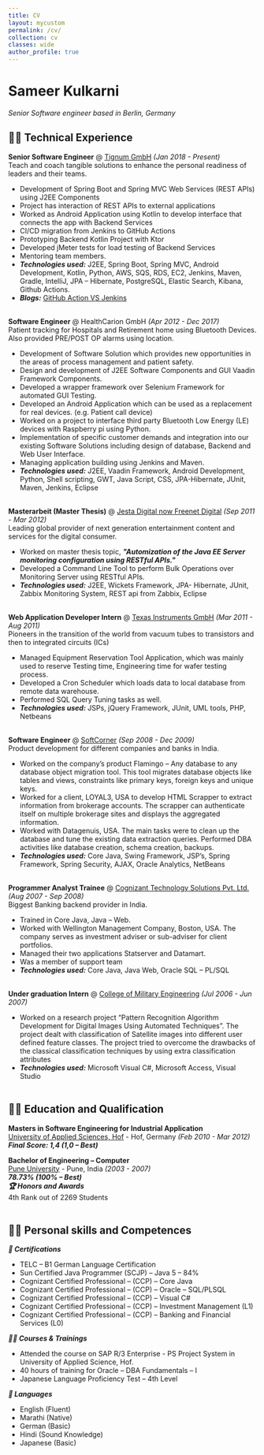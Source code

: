 ```yaml
---
title: CV
layout: mycustom
permalink: /cv/
collection: cv
classes: wide
author_profile: true
---
```


# Sameer Kulkarni

_Senior Software engineer based in Berlin, Germany_ <br>

## 👨‍💻 Technical Experience

**Senior Software Engineer** @ [Tignum GmbH](https://tignum.com/) _(Jan 2018 - Present)_ <br>
Teach and coach tangible solutions to enhance the personal readiness of leaders and their teams.
 - Development of Spring Boot and Spring MVC Web Services (REST APIs) using J2EE Components
 - Project has interaction of REST APIs to external applications
 - Worked as Android Application using Kotlin to develop interface that connects the app with Backend Services
 - CI/CD migration from Jenkins to GitHub Actions 
 - Prototyping Backend Kotlin Project with Ktor 
 - Developed jMeter tests for load testing of Backend Services
 - Mentoring team members.
 - **_Technologies used:_** J2EE, Spring Boot, Spring MVC, Android Development, Kotlin, Python, AWS, SQS, RDS, EC2, Jenkins, Maven, Gradle, IntelliJ, JPA – Hibernate, PostgreSQL, Elastic Search, Kibana, Github Actions.
 - **_Blogs:_** [GitHub Action VS Jenkins](https://engineering.tignum.com/2021/06/30/gha-vs-jenkins/)
<br><br>

**Software Engineer** @ HealthCarion GmbH _(Apr 2012 - Dec 2017)_ <br>
Patient tracking for Hospitals and Retirement home using Bluetooth Devices. Also provided PRE/POST OP alarms using location.
  - Development of Software Solution which provides new opportunities in the areas of process management and patient safety.
  - Design and development of J2EE Software Components and GUI Vaadin Framework Components.
  - Developed a wrapper framework over Selenium Framework for automated GUI Testing.
  - Developed an Android Application which can be used as a replacement for real devices. (e.g. Patient call device)
  - Worked on a project to interface third party Bluetooth Low Energy (LE) devices with Raspberry pi using Python.
  - Implementation of specific customer demands and integration into our existing Software Solutions including design of database, Backend and Web User Interface.
  - Managing application building using Jenkins and Maven.  
  - **_Technologies used:_** J2EE, Vaadin Framework, Android Development, Python, Shell scripting, GWT, Java Script, CSS, JPA-Hibernate, JUnit, Maven, Jenkins, Eclipse
<br><br>

**Masterarbeit (Master Thesis)** @ [Jesta Digital now Freenet Digital](https://www.freenet-digital.de/) _(Sep 2011 - Mar 2012)_ <br>
 Leading global provider of next generation entertainment content and services for the digital consumer.
  - Worked on master thesis topic, ***"Automization of the Java EE Server monitoring configuration using RESTful APIs."***
  - Developed a Command Line Tool to perform Bulk Operations over Monitoring Server using RESTful APIs.
  - **_Technologies used:_** J2EE, Wickets Framework, JPA- Hibernate, JUnit, Zabbix Monitoring System, REST api from Zabbix, Eclipse
<br><br>

**Web Application Developer Intern** @ [Texas Instruments GmbH](https://www.ti.com/de-de/homepage.html) _(Mar 2011 - Aug 2011)_ <br>
Pioneers in the transition of the world from vacuum tubes to transistors and then to integrated circuits (ICs)
  - Managed Equipment Reservation Tool Application, which was mainly used to reserve Testing time, Engineering time for wafer testing process.
  - Developed a Cron Scheduler which loads data to local database from remote data warehouse. 
  - Performed SQL Query Tuning tasks as well.
  - **_Technologies used:_** JSPs, jQuery Framework, JUnit, UML tools, PHP, Netbeans
  <br><br>

**Software Engineer** @ [SoftCorner](http://www.soft-corner.com/) _(Sep 2008 - Dec 2009)_ <br>
Product development for different companies and banks in India.
  - Worked on the company’s product Flamingo – Any database to any database object migration tool. This tool migrates database objects like tables and views, constraints like primary keys, foreign keys and unique keys.  
  - Worked for a client, LOYAL3, USA to develop HTML Scrapper to extract information from brokerage accounts. The scrapper can authenticate itself on multiple brokerage sites and displays the aggregated information.
  - Worked with Datagenuis, USA. The main tasks were to clean up the database and tune the existing data extraction queries. Performed DBA activities like database creation, schema creation, backups.
  - **_Technologies used:_** Core Java, Swing Framework, JSP’s, Spring Framework, Spring Security, AJAX, Oracle Analytics, NetBeans
    <br><br>

**Programmer Analyst Trainee** @ [Cognizant Technology Solutions Pvt. Ltd.](hhttps://www.cognizant.com/) _(Aug 2007 - Sep 2008)_ <br>
Biggest Banking backend provider in India.
  - Trained in Core Java, Java – Web.
  - Worked with Wellington Management Company, Boston, USA. The company serves as investment adviser or sub-adviser for client portfolios.
  - Managed their two applications Statserver and Datamart.
  - Was a member of support team
  - **_Technologies used:_** Core Java, Java Web, Oracle SQL – PL/SQL
    <br><br>

**Under graduation Intern** @ [College of Military Engineering](https://indianarmy.nic.in/Site/FormTemplete/frmTempSimple.aspx?MnId=vzvAuxIkc89HbtNyTMdpsw==&ParentID=7gpYOzkpRhefS2kxF6XTOw==&flag=8CKP966uzg96kLov0aWdfQ==) _(Jul 2006 - Jun 2007)_ <br>

  -  Worked on a research project “Pattern Recognition Algorithm Development for Digital Images Using Automated Techniques”. The project dealt with classification of Satellite images into different user defined feature classes. The project tried to overcome the drawbacks of the classical classification techniques by using extra classification attributes
  - **_Technologies used:_** Microsoft Visual C#, Microsoft Access, Visual Studio<br><br>

## 🧑‍🎓 Education and Qualification
**Masters in Software Engineering for Industrial Application** <br>
[University of Applied Sciences, Hof](https://www.hof-university.com/) - Hof, Germany _(Feb 2010 - Mar 2012)_ <br>
***Final Score: 1,4 (1,0 – Best)***
<br>

**Bachelor of Engineering – Computer** <br>
[Pune University](http://www.unipune.ac.in/) - Pune, India _(2003 - 2007)_ <br>
***78.73% (100% – Best)***<br>
***🏆 Honors and Awards***<br>
4th Rank out of 2269 Students
<br><br>

## 👨‍🎨 Personal skills and Competences
***📜 Certifications***
  - TELC – B1 German Language Certification
  - Sun Certified Java Programmer (SCJP) – Java 5 – 84%
  - Cognizant Certified Professional – (CCP) – Core Java
  - Cognizant Certified Professional – (CCP) – Oracle – SQL/PLSQL
  - Cognizant Certified Professional – (CCP) – Visual C#
  - Cognizant Certified Professional – (CCP) – Investment Management (L1)
  - Cognizant Certified Professional – (CCP) – Banking and Financial Services (L0) <br>

***👨‍🏫 Courses & Trainings***
  - Attended the course on SAP R/3 Enterprise - PS Project System in University of Applied Science, Hof.
  - 40 hours of training for Oracle – DBA Fundamentals – I
  - Japanese Language Proficiency Test – 4th Level <br>

***💬 Languages***
  - English (Fluent)
  - Marathi (Native) 
  - German (Basic) 
  - Hindi (Sound Knowledge)
  - Japanese (Basic)



